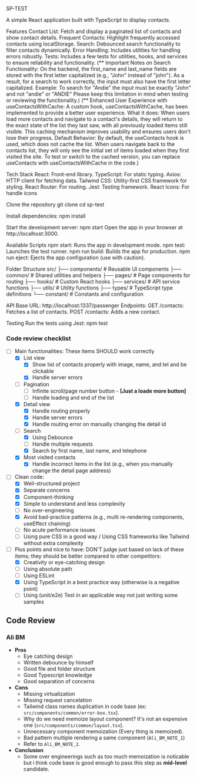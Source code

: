 SP-TEST

A simple React application built with TypeScript to display contacts.

Features
Contact List: Fetch and display a paginated list of contacts and show contact details.
Frequent Contacts: Highlight frequently accessed contacts using localStorage.
Search: Debounced search functionality to filter contacts dynamically.
Error Handling: Includes utilities for handling errors robustly.
Tests: Includes a few tests for utilities, hooks, and services to ensure reliability and functionality.
(** Important Notes on Search Functionality: On the backend, the first_name and last_name fields are stored with the
first letter capitalized (e.g., "John" instead of "john").
As a result, for a search to work correctly, the input must also have the first letter capitalized.
Example: To search for "Andie" the input must be exactly "John" and not "andie" or "ANDIE"
Please keep this limitation in mind when testing or reviewing the functionality.)
(** Enhanced User Experience with useContactsWithCache:
A custom hook, useContactsWithCache, has been implemented to provide a better user experience.
What it does:
When users load more contacts and navigate to a contact's details, they will return to the exact state of the
list they last saw, with all previously loaded items still visible.
This caching mechanism improves usability and ensures users don't lose their progress.
Default Behavior:
By default, the useContacts hook is used, which does not cache the list. When users navigate back to the contacts list, they will only see the initial set of items loaded when they first visited the site.
To test or switch to the cached version, you can replace useContacts with useContactsWithCache in the code.)

Tech Stack
React: Front-end library.
TypeScript: For static typing.
Axios: HTTP client for fetching data.
Tailwind CSS: Utility-first CSS framework for styling.
React Router: For routing.
Jest: Testing framework.
React Icons: For handle icons

Clone the repository
git clone
cd sp-test

Install dependencies:
npm install

Start the development server:
npm start
Open the app in your browser at http://localhost:3000.

Available Scripts
npm start: Runs the app in development mode.
npm test: Launches the test runner.
npm run build: Builds the app for production.
npm run eject: Ejects the app configuration (use with caution).

Folder Structure
src/
├── components/ # Reusable UI components
├── common/ # Shared utilities and helpers
├── pages/ # Page components for routing
├── hooks/ # Custom React hooks
├── services/ # API service functions
├── utils/ # Utility functions
├── types/ # TypeScript type definitions
└── constant/ # Constants and configuration

API
Base URL: http://localhost:1337/passenger
Endpoints:
GET /contacts: Fetches a list of contacts.
POST /contacts: Adds a new contact.

Testing
Run the tests using Jest:
npm test

### Code review checklist

- [ ] Main functionalities: These items SHOULD work correctly
  - [x] List view
    - [x] Show list of contacts properly with image, name, and tel and be clickable
    - [x] Handle server errors
  - [ ] Pagination
    - [ ] Infinite scroll/page number button - **[Just a loade more button]**
    - [ ] Handle loading and end of the list
  - [x] Detail view
    - [x] Handle routing properly
    - [x] Handle server errors
    - [x] Handle routing error on manually changing the detail id
  - [ ] Search
    - [x] Using Debounce
    - [ ] Handle multiple requests
    - [x] Search by first name, last name, and telephone
  - [x] Most visited contacts
    - [x] Handle incorrect items in the list (e.g., when you manually change the detail page address)
- [ ] Clean code:
  - [x] Well-structured project
  - [x] Separate concerns
  - [x] Component-thinking
  - [x] Simple to understand and less complexity
  - [ ] No over-engineering
  - [x] Avoid bad-practice patterns (e.g., multi re-rendering components, useEffect chaining)
  - [ ] No acute performance issues
  - [ ] Using pure CSS in a good way / Using CSS frameworks like Tailwind without extra complexity
- [ ] Plus points and nice to have: DON’T judge just based on lack of these items; they should be better compared to other competitors:
  - [x] Creativity or eye-catching design
  - [ ] Using absolute path
  - [ ] Using ESLint
  - [x] Using TypeScript in a best practice way (otherwise is a negative point)
  - [ ] Using (unit/e2e) Test in an applicable way not just writing some samples

## Code Review

### Ali BM

- **Pros**
  - Eye catching design
  - Written debounce by himself
  - Good file and folder structure
  - Good Typescript knowledge
  - Good separation of concerns
- **Cons**
  - Missing virtualization
  - Missing request cancelation
  - Tailwind class names duplication in code base (ex: `src/components/common/error-box.tsx`).
  - Why do we need memoize layout component? It's not an expensive one (`src/components/common/layout.tsx`).
  - Unnecessary component memoization (Every thing is memoized).
  - Bad pattern multiple rendering a same component (`Ali_BM_NOTE_1`)
  - Refer to `Ali_BM_NOTE_2`.
- **Conclusion**
  - Some over engineerings such as too much memoization is noticable but i think code base is good enough to pass this step as **mid-level** candidate.
